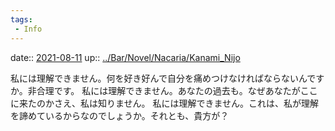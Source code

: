 ```yaml
---
tags:
 - Info
---
```


date:: [2021-08-11](Daily_Note/2021-08-11.md)
up:: [../Bar/Novel/Nacaria/Kanami_Nijo](../Bar/Novel/Nacaria/Kanami_Nijo.md)

私には理解できません。何を好き好んで自分を痛めつけなければならないんですか。非合理です。
私には理解できません。あなたの過去も。なぜあなたがここに来たのかさえ、私は知りません。
私には理解できません。これは、私が理解を諦めているからなのでしょうか。それとも、貴方が？